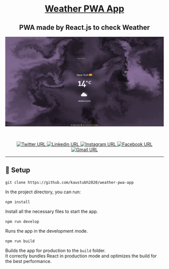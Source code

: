 <a target="_blank" rel="noopener noreferrer" href="https://github.com/kaustubh2020/weather-pwa-app"><h1 align="center">Weather PWA App</h1></a>

 <h2 align="center">PWA made by React.js to check Weather</h2>
 
 
 <p align="center">
    <img alt="Weather-PWA-App" src="./Documents/banner.png" width="auto" />
</p>

<!-- Footer -->
<br>

<p align="center">

<a target="_blank" rel="noopener noreferrer" href="https://twitter.com/kaustubh_2020">
<img alt="Twitter URL" src="https://img.shields.io/twitter/url?label=Twitter&style=social&url=https%3A%2F%2Ftwitter.com%2Fkaustubh_2020">
</a>

<a target="_blank" rel="noopener noreferrer" href="https://www.linkedin.com/in/kaustubh2020/">
<img alt="Linkedin URL" src="https://img.shields.io/twitter/url?color=green&label=Linkedin&logo=linkedin&style=social&url=https%3A%2F%2Fwww.linkedin.com%2Fin%2Fkaustubh2020%2F">
</a>

<a target="_blank" rel="noopener noreferrer" href="https://www.instagram.com/_windsonmyhair_/">
<img alt="Instagram URL" src="https://img.shields.io/twitter/url?label=Instagram&logo=instagram&logoColor=blue&style=social&url=https%3A%2F%2Fwww.instagram.com%2F_windsonmyhair_%2F">
</a>

<a target="_blank" rel="noopener noreferrer" href="https://www.facebook.com/kaustubh20">
<img alt="Facebook URL" src="https://img.shields.io/twitter/url?label=Facebook&logo=facebook&logoColor=blue&style=social&url=https%3A%2F%2Fwww.facebook.com%2Fkaustubh20">
</a>

<a target="_blank" rel="noopener noreferrer" href="mailto: kaustubhjaiswal200@gmail.com">
  <img alt="Gmail URL" src="https://img.shields.io/twitter/url?label=E-mail&logo=google%20messages&logoColor=blue&style=social&url=https%3A%2F%2Fmail.google.com%2F">
</a>

</p>

<!-- Footer END -->
<hr>

## :wrench: Setup

`git clone https://github.com/kaustubh2020/weather-pwa-app`

In the project directory, you can run:

`npm install`

Install all the necessary files to start the app.

`npm run develop`

Runs the app in the development mode.

`npm run build`

Builds the app for production to the `build` folder.<br />
It correctly bundles React in production mode and optimizes the build for the best performance.
